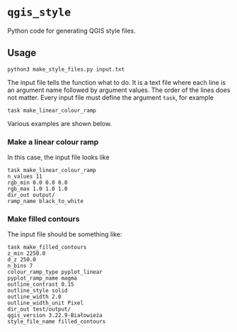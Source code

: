 # `qgis_style`

Python code for generating QGIS style files.

## Usage

```console
python3 make_style_files.py input.txt
```

The input file tells the function what to do. It is a text file where each line is an argument name followed by argument values. The order of the lines does not matter. Every input file must define the argument `task`, for example

```
task make_linear_colour_ramp
``` 

 Various examples are shown below.

### Make a linear colour ramp

In this case, the input file looks like

```
task make_linear_colour_ramp
n_values 11 
rgb_min 0.0 0.0 0.0
rgb_max 1.0 1.0 1.0
dir_out output/
ramp_name black_to_white
```

### Make filled contours

The input file should be something like:

```
task make_filled_contours
z_min 2250.0
d_z 250.0 
n_bins 7 
colour_ramp_type pyplot_linear 
pyplot_ramp_name magma
outline_contrast 0.15
outline_style solid
outline_width 2.0
outline_width_unit Pixel 
dir_out test/output/
qgis_version 3.22.9-Białowieża
style_file_name filled_contours
```

